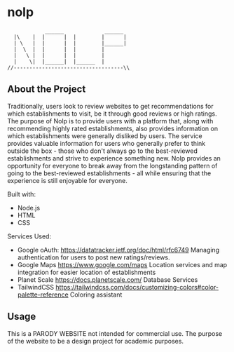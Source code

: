 # nolp
```
            ______             ______
  |\    |  |      |  |        |      |
  | \   |  |      |  |        |______|
  |  \  |  |      |  |        |
  |   \ |  |      |  |        |
  |    \|  |______|  |______  |
//-----------------------------------\\
```
About the Project
-------------------
Traditionally, users look to review websites to get recommendations for which establishments to visit, be it through good reviews or high ratings. The purpose of Nolp is to provide users with a platform that, along with recommending highly rated establishments, also provides information on which establishments were generally disliked by users. The service provides valuable information for users who generally prefer to think outside the box - those who don't always go to the best-reviewed establishments and strive to experience something new. Nolp provides an opportunity for everyone to break away from the longstanding pattern of going to the best-reviewed establishments - all while ensuring that the experience is still enjoyable for everyone.

Built with:
 - Node.js
 - HTML
 - CSS

Services Used:
 - Google oAuth:
    https://datatracker.ietf.org/doc/html/rfc6749
    Managing authentication for users to post new ratings/reviews.
 - Google Maps
    https://www.google.com/maps
    Location services and map integration for easier location of establishments
 - Planet Scale
    https://docs.planetscale.com/
    Database Services
 - TailwindCSS 
    https://tailwindcss.com/docs/customizing-colors#color-palette-reference
    Coloring assistant

Usage
-------
This is a PARODY WEBSITE not intended for commercial use. The purpose of the website to be a design project for academic purposes.
